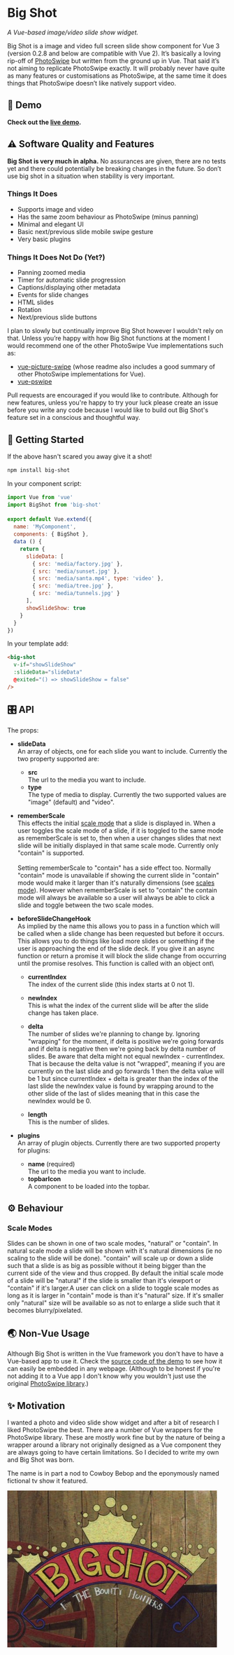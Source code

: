 # Big Shot
_A Vue-based image/video slide show widget._

Big Shot is a image and video full screen slide show component for Vue 3 (version 0.2.8 and below are compatible with Vue 2).  It’s basically a loving rip-off of [PhotoSwipe](https://photoswipe.com/) but written from the ground up in Vue. That said it’s not aiming to replicate PhotoSwipe exactly. It will probably never have quite as many features or customisations as PhotoSwipe, at the same time it does things that PhotoSwipe doesn’t like natively support video.

## 🎪 Demo
**Check out the [live demo](https://callumgare.github.io/big-shot/example-using-umd.html).**

## ⚠️ Software Quality and Features
**Big Shot is very much in alpha.** No assurances are given, there are no tests yet and there could potentially be breaking changes in the future. So don’t use big shot in a situation when stability is very important.

### Things It Does
- Supports image and video
- Has the same zoom behaviour as PhotoSwipe (minus panning)
- Minimal and elegant UI
- Basic next/previous slide mobile swipe gesture
- Very basic plugins

### Things It Does Not Do (Yet?)
- Panning zoomed media
- Timer for automatic slide progression
- Captions/displaying other metadata 
- Events for slide changes
- HTML slides
- Rotation
- Next/previous slide buttons

I plan to slowly but continually improve Big Shot however I wouldn't rely on that. Unless you’re happy with how Big Shot functions at the moment I would recommend one of the other PhotoSwipe Vue implementations such as:
- [vue-picture-swipe](https://www.npmjs.com/package/vue-picture-swipe) (whose readme also includes a good summary of other PhotoSwipe implementations for Vue).
- [vue-pswipe](https://www.npmjs.com/package/vue-pswipe)

Pull requests are encouraged if you would like to contribute. Although for new features, unless you're happy to try your luck please create an issue before you write any code because I would like to build out Big Shot's feature set in a conscious and thoughtful way.

## 🚀 Getting Started
If the above hasn't scared you away give it a shot!

```bash
npm install big-shot
```
In your component script:
```javascript
import Vue from 'vue'
import BigShot from 'big-shot'

export default Vue.extend({
  name: 'MyComponent',
  components: { BigShot },
  data () {
    return {
      slideData: [
        { src: 'media/factory.jpg' },
        { src: 'media/sunset.jpg' },
        { src: 'media/santa.mp4', type: 'video' },
        { src: 'media/tree.jpg' },
        { src: 'media/tunnels.jpg' }
      ],
      showSlideShow: true
    }
  }
})
```

In your template add:
```html
<big-shot
  v-if="showSlideShow"
  :slideData="slideData"
  @exited="() => showSlideShow = false"
/>
```

## 🎛 API
The props:
* **slideData**\
An array of objects, one for each slide you want to include. Currently the two property supported are:
  * **src**\
  The url to the media you want to include.
  * **type**\
  The type of media to display. Currently the two supported values are "image" (default) and "video".

* **rememberScale**\
This effects the initial [scale mode](#scale-modes) that a slide is displayed in. When a user toggles the scale mode of a slide, if it is toggled to the same mode as rememberScale is set to, then when a user changes slides that next slide will be initially displayed in that same scale mode. Currently only "contain" is supported.\
\
Setting rememberScale to "contain" has a side effect too. Normally "contain" mode is unavailable if showing the current slide in "contain" mode would make it larger than it's naturally dimensions (see [scales mode](#scale-modes)). However when rememberScale is set to "contain" the contain mode will always be available so a user will always be able to click a slide and toggle between the two scale modes.

* **beforeSlideChangeHook**\
As implied by the name this allows you to pass in a function which will be called when a slide change has been requested but before it occurs. This allows you to do things like load more slides or something if the user is approaching the end of the slide deck. If you give it an async function or return a promise it will block the slide change from occurring until the promise resolves. This function is called with an object ont\
  * **currentIndex**\
  The index of the current slide (this index starts at 0 not 1).
  
  * **newIndex**\
  This is what the index of the current slide will be after the slide change has taken place.

  * **delta**\
  The number of slides we're planning to change by. Ignoring "wrapping" for the moment, if delta is positive we're going forwards and if delta is negative then we're going back by delta number of slides. Be aware that delta might not equal newIndex - currentIndex. That is because the delta value is not "wrapped", meaning if you are currently on the last slide and go forwards 1 then the delta value will be 1 but since currentIndex + delta is greater than the index of the last slide the newIndex value is found by wrapping around to the other slide of the last of slides meaning that in this case the newIndex would be 0.

  * **length**\
  This is the number of slides.

* **plugins**\
An array of plugin objects. Currently there are two supported property for plugins:
  * **name** (required)\
  The url to the media you want to include.
  * **topbarIcon**\
  A component to be loaded into the topbar.

## ⚙️ Behaviour
### Scale Modes
Slides can be shown in one of two scale modes, "natural" or "contain". In natural scale mode a slide will be shown with it's natural dimensions (ie no scaling to the slide will be done). "contain" will scale up or down a slide such that a slide is as big as possible without it being bigger than the current side of the view and thus cropped. By default the initial scale mode of a slide will be "natural" if the slide is smaller than it's viewport or "contain" if it's larger.A user can click on a slide to toggle scale modes as long as it is larger in "contain" mode is than it's "natural" size. If it's smaller only "natural" size will be available so as not to enlarge a slide such that it becomes blurry/pixelated.

## 🌏 Non-Vue Usage
Although Big Shot is written in the Vue framework you don't have to have a Vue-based app to use it. Check the [source code of the demo](https://glitch.com/edit/#!/big-shot-demo) to see how it can easily be embedded in any webpage. (Although to be honest if you're not adding it to a Vue app I don't know why you wouldn't just use the original [PhotoSwipe library](https://photoswipe.com/).)


## ✨ Motivation
I wanted a photo and video slide show widget and after a bit of research I liked PhotoSwipe the best. There are a number of Vue wrappers for the PhotoSwipe library. These are mostly work fine but by the nature of being a wrapper around a library not originally designed as a Vue component they are always going to have certain limitations. So I decided to write my own and Big Shot was born.

The name is in part a nod to Cowboy Bebop and the eponymously named fictional tv show it featured.

![Logo of the tv-show-inside-a-tv-show Big Shot](src/assets/cowboy-bebop_bigshot.jpg)